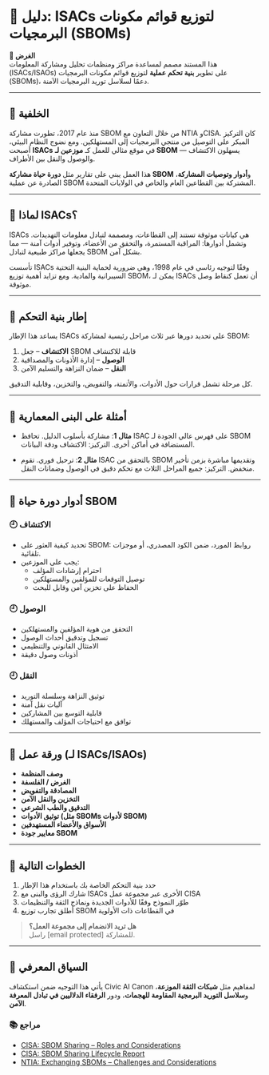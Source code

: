 # 📄 دليل: ISACs لتوزيع قوائم مكونات البرمجيات (SBOMs)

**🔹 الغرض**  
هذا المستند مصمم لمساعدة مراكز ومنظمات تحليل ومشاركة المعلومات (ISACs/ISAOs) على تطوير **بنية تحكم عملية** لتوزيع قوائم مكونات البرمجيات (SBOMs)، دعمًا لسلاسل توريد البرمجيات الآمنة.

---

## 🔹 الخلفية

منذ عام 2017، تطورت مشاركة SBOM من خلال التعاون مع NTIA وCISA. كان التركيز المبكر على التوصيل من منتجي البرمجيات إلى المستهلكين. ومع نضوج النظام البيئي، أصبحت **ISACs** في موقع مثالي للعمل كـ **موزعين لـ SBOM** — يسهلون الاكتشاف والوصول والنقل بين الأطراف.

هذا العمل يبني على تقارير مثل **دورة حياة مشاركة SBOM** و**أدوار وتوصيات المشاركة**، الصادرة عن عملية SBOM المشتركة بين القطاعين العام والخاص في الولايات المتحدة.

---

## 🔹 لماذا ISACs؟

ISACs هي كيانات موثوقة تستند إلى القطاعات، ومصممة لتبادل معلومات التهديدات. وتشمل أدوارها: المراقبة المستمرة، والتحقق من الأعضاء، وتوفير أدوات آمنة — مما يجعلها مراكز طبيعية لتبادل SBOM بشكل آمن.

تأسست ISACs وفقًا لتوجيه رئاسي في عام 1998، وهي ضرورية لحماية البنية التحتية السيبرانية والمادية. ومع تزايد أهمية توزيع SBOM، يمكن لـ ISACs أن تعمل كنقاط وصل موثوقة.

---

## 🔹 إطار بنية التحكم

يساعد هذا الإطار ISACs على تحديد دورها عبر ثلاث مراحل رئيسية لمشاركة SBOM:

1. **الاكتشاف** – جعل SBOM قابلة للاكتشاف  
2. **الوصول** – إدارة الأذونات والمصداقية  
3. **النقل** – ضمان النزاهة والتسليم الآمن

كل مرحلة تشمل قرارات حول الأدوات، والأتمتة، والتفويض، والتخزين، وقابلية التدقيق.

---

## 🔹 أمثلة على البنى المعمارية

- **مثال 1**: مشاركة بأسلوب الدليل. تحافظ ISAC على فهرس عالي الجودة لـ SBOM المستضافة في أماكن أخرى. التركيز: الاكتشاف ودقة البيانات.

- **مثال 2**: ترحيل فوري. تقوم ISAC بالتحقق من SBOM وتقديمها مباشرة بزمن تأخير منخفض. التركيز: جميع المراحل الثلاث مع تحكم دقيق في الوصول وضمانات النقل.

---

## 🔹 أدوار دورة حياة SBOM

### 🕘️ الاكتشاف
- تحديد كيفية العثور على SBOM: روابط المورد، ضمن الكود المصدري، أو موجزات تلقائية.
- يجب على الموزعين:
  - احترام إرشادات المؤلف
  - توصيل التوقعات للمؤلفين والمستهلكين
  - الحفاظ على تخزين آمن وقابل للبحث

### 🕘️ الوصول
- التحقق من هوية المؤلفين والمستهلكين
- تسجيل وتدقيق أحداث الوصول
- الامتثال القانوني والتنظيمي
- أذونات وصول دقيقة

### 🕘️ النقل
- توثيق النزاهة وسلسلة التوريد
- آليات نقل آمنة
- قابلية التوسع بين المشاركين
- توافق مع احتياجات المؤلف والمستهلك

---

## 🔹 ورقة عمل (لـ ISACs/ISAOs)

- **وصف المنظمة**  
- **الغرض / الفلسفة**  
- **المصادقة والتفويض**  
- **التخزين والنقل الآمن**  
- **التدقيق والطب الشرعي**  
- **توثيق الأدوات (مثل SBOMs لأدوات SBOM)**  
- **الأسواق والأعضاء المستهدفين**  
- **معايير جودة SBOM**  

---

## 🔹 الخطوات التالية

1. حدد بنية التحكم الخاصة بك باستخدام هذا الإطار  
2. شارك الرؤى والبنى مع ISACs الأخرى عبر مجموعة عمل CISA  
3. طوّر النموذج وفقًا للأدوات الجديدة ونماذج الثقة والتنظيمات  
4. أطلق تجارب توزيع SBOM في القطاعات ذات الأولوية

> **هل تريد الانضمام إلى مجموعة العمل؟**  
راسل [email protected] للمشاركة.

---

## 🔮 السياق المعرفي

يأتي هذا التوجيه ضمن استكشاف Civic AI Canon لمفاهيم مثل **شبكات الثقة الموزعة**، و**سلاسل التوريد البرمجية المقاومة للهجمات**، ودور **الرفقاء الدلاليين في تبادل المعرفة الآمن**.

### 📚 مراجع

- [CISA: SBOM Sharing – Roles and Considerations](https://www.cisa.gov/resources-tools/resources/sbom-sharing-roles-and-considerations)  
- [CISA: SBOM Sharing Lifecycle Report](https://www.cisa.gov/resources-tools/resources/software-bill-materials-sbom-sharing-lifecycle-report)  
- [NTIA: Exchanging SBOMs – Challenges and Considerations](https://www.ntia.gov/sites/default/files/publications/ntia_sbom_sharing_exchanging_sboms-10feb2021_0.pdf)
